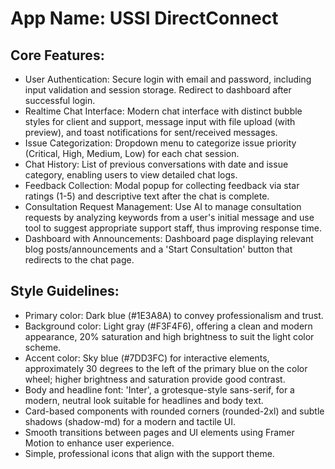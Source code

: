 # **App Name**: USSI DirectConnect

## Core Features:

- User Authentication: Secure login with email and password, including input validation and session storage. Redirect to dashboard after successful login.
- Realtime Chat Interface: Modern chat interface with distinct bubble styles for client and support, message input with file upload (with preview), and toast notifications for sent/received messages.
- Issue Categorization: Dropdown menu to categorize issue priority (Critical, High, Medium, Low) for each chat session.
- Chat History: List of previous conversations with date and issue category, enabling users to view detailed chat logs.
- Feedback Collection: Modal popup for collecting feedback via star ratings (1-5) and descriptive text after the chat is complete.
- Consultation Request Management: Use AI to manage consultation requests by analyzing keywords from a user's initial message and use tool to suggest appropriate support staff, thus improving response time.
- Dashboard with Announcements: Dashboard page displaying relevant blog posts/announcements and a 'Start Consultation' button that redirects to the chat page.

## Style Guidelines:

- Primary color: Dark blue (#1E3A8A) to convey professionalism and trust.
- Background color: Light gray (#F3F4F6), offering a clean and modern appearance, 20% saturation and high brightness to suit the light color scheme.
- Accent color: Sky blue (#7DD3FC) for interactive elements, approximately 30 degrees to the left of the primary blue on the color wheel; higher brightness and saturation provide good contrast.
- Body and headline font: 'Inter', a grotesque-style sans-serif, for a modern, neutral look suitable for headlines and body text.
- Card-based components with rounded corners (rounded-2xl) and subtle shadows (shadow-md) for a modern and tactile UI.
- Smooth transitions between pages and UI elements using Framer Motion to enhance user experience.
- Simple, professional icons that align with the support theme.